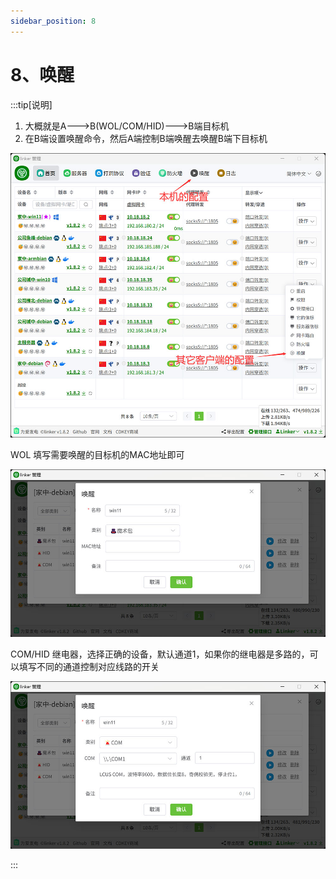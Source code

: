 ```yaml
---
sidebar_position: 8
---
```


# 8、唤醒

:::tip[说明]
1. 大概就是A--->B(WOL/COM/HID)--->B端目标机
2. 在B端设置唤醒命令，然后A端控制B端唤醒去唤醒B端下目标机

![Docusaurus Plushie](./img/wol.jpg)

WOL 填写需要唤醒的目标机的MAC地址即可

![Docusaurus Plushie](./img/wol-wol.jpg)

COM/HID 继电器，选择正确的设备，默认通道1，如果你的继电器是多路的，可以填写不同的通道控制对应线路的开关

![Docusaurus Plushie](./img/wol-com.jpg)

:::